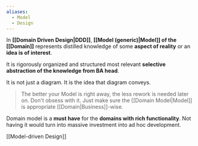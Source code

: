 ```yaml
---
aliases:
  - Model
  - Design
---
```

In **[[Domain Driven Design|DDD]]**, **[[Model (generic)|Model]] of the [[Domain]]** represents distilled knowledge of some **aspect of reality** or an **idea is of interest**.

It is rigorously organized and structured most relevant **selective abstraction of the knowledge from BA head**. 

It is not just a diagram. It is the idea that diagram conveys.

> The better your Model is right away, the less rework is needed later on. Don't obsess with it. Just make sure the [[Domain Model|Model]] is appropriate [[Domain|Business]]-wise.

Domain model is a **must have** for the **domains with rich functionality**. Not having it would turn into massive investment into ad hoc development.

[[Model-driven Design]]
